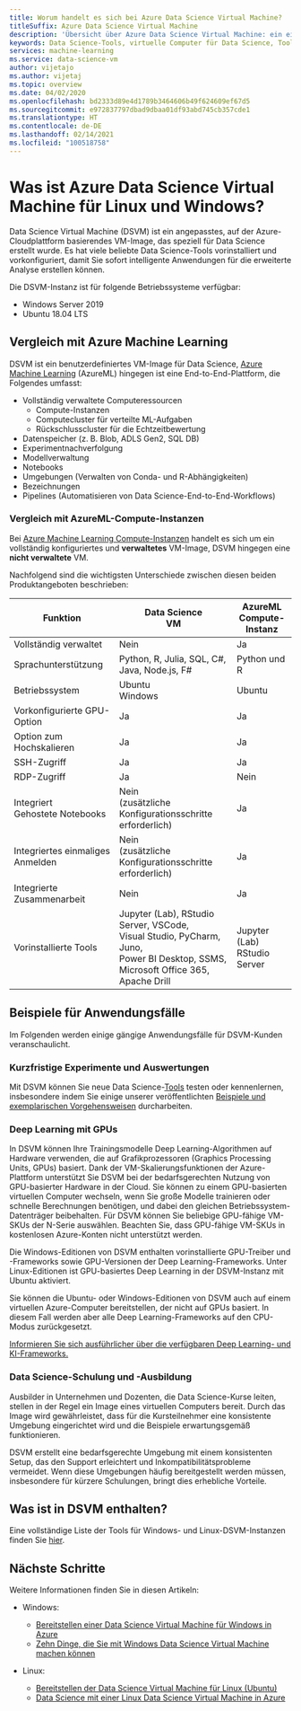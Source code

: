 ```yaml
---
title: Worum handelt es sich bei Azure Data Science Virtual Machine?
titleSuffix: Azure Data Science Virtual Machine
description: 'Übersicht über Azure Data Science Virtual Machine: ein einfach zu verwendender virtueller Computer auf der Azure-Cloudplattform mit vorinstallierten und konfigurierten Tools und Bibliotheken für Data Science-Vorgänge.'
keywords: Data Science-Tools, virtuelle Computer für Data Science, Tools für Data Science, Linux Data Science
services: machine-learning
ms.service: data-science-vm
author: vijetajo
ms.author: vijetaj
ms.topic: overview
ms.date: 04/02/2020
ms.openlocfilehash: bd2333d89e4d1789b3464606b49f624609ef67d5
ms.sourcegitcommit: e972837797dbad9dbaa01df93abd745cb357cde1
ms.translationtype: HT
ms.contentlocale: de-DE
ms.lasthandoff: 02/14/2021
ms.locfileid: "100518758"
---
```

# <a name="what-is-the-azure-data-science-virtual-machine-for-linux-and-windows"></a>Was ist Azure Data Science Virtual Machine für Linux und Windows?

Data Science Virtual Machine (DSVM) ist ein angepasstes, auf der Azure-Cloudplattform basierendes VM-Image, das speziell für Data Science erstellt wurde. Es hat viele beliebte Data Science-Tools vorinstalliert und vorkonfiguriert, damit Sie sofort intelligente Anwendungen für die erweiterte Analyse erstellen können.

Die DSVM-Instanz ist für folgende Betriebssysteme verfügbar:

+ Windows Server 2019
+ Ubuntu 18.04 LTS

## <a name="comparison-with-azure-machine-learning"></a>Vergleich mit Azure Machine Learning

DSVM ist ein benutzerdefiniertes VM-Image für Data Science, [Azure Machine Learning](../overview-what-is-azure-ml.md) (AzureML) hingegen ist eine End-to-End-Plattform, die Folgendes umfasst:

+ Vollständig verwaltete Computeressourcen
  + Compute-Instanzen
  + Computecluster für verteilte ML-Aufgaben
  + Rückschlusscluster für die Echtzeitbewertung
+ Datenspeicher (z. B. Blob, ADLS Gen2, SQL DB)
+ Experimentnachverfolgung
+ Modellverwaltung
+ Notebooks
+ Umgebungen (Verwalten von Conda- und R-Abhängigkeiten)
+ Bezeichnungen
+ Pipelines (Automatisieren von Data Science-End-to-End-Workflows)

### <a name="comparison-with-azureml-compute-instances"></a>Vergleich mit AzureML-Compute-Instanzen

Bei [Azure Machine Learning Compute-Instanzen](../concept-compute-instance.md) handelt es sich um ein vollständig konfiguriertes und __verwaltetes__ VM-Image, DSVM hingegen eine __nicht verwaltete__ VM.

Nachfolgend sind die wichtigsten Unterschiede zwischen diesen beiden Produktangeboten beschrieben:


|Funktion |Data Science<br>VM |AzureML<br>Compute-Instanz  | 
|---------|---------|---------|
| Vollständig verwaltet | Nein        | Ja        |
|Sprachunterstützung     |  Python, R, Julia, SQL, C#,<br> Java, Node.js, F#       | Python und R        |
|Betriebssystem     | Ubuntu<br>Windows         |    Ubuntu     |
|Vorkonfigurierte GPU-Option     |  Ja       |    Ja     |
|Option zum Hochskalieren | Ja | Ja |
|SSH-Zugriff    | Ja        |    Ja     |
|RDP-Zugriff    | Ja        |     Nein    |
|Integriert<br>Gehostete Notebooks     |   Nein<br>(zusätzliche Konfigurationsschritte erforderlich)      |      Ja   |
|Integriertes einmaliges Anmelden     | Nein <br>(zusätzliche Konfigurationsschritte erforderlich)         |    Ja     |
|Integrierte Zusammenarbeit     | Nein         | Ja        |
|Vorinstallierte Tools     |  Jupyter (Lab), RStudio Server, VSCode,<br> Visual Studio, PyCharm, Juno,<br>Power BI Desktop, SSMS, <br>Microsoft Office 365, Apache Drill       |     Jupyter (Lab)<br> RStudio Server   |

## <a name="sample-use-cases"></a>Beispiele für Anwendungsfälle

Im Folgenden werden einige gängige Anwendungsfälle für DSVM-Kunden veranschaulicht.

### <a name="short-term-experimentation-and-evaluation"></a>Kurzfristige Experimente und Auswertungen

Mit DSVM können Sie neue Data Science-[Tools](./tools-included.md) testen oder kennenlernen, insbesondere indem Sie einige unserer veröffentlichten [Beispiele und exemplarischen Vorgehensweisen](./dsvm-samples-and-walkthroughs.md) durcharbeiten.

### <a name="deep-learning-with-gpus"></a>Deep Learning mit GPUs

In DSVM können Ihre Trainingsmodelle Deep Learning-Algorithmen auf Hardware verwenden, die auf Grafikprozessoren (Graphics Processing Units, GPUs) basiert. Dank der VM-Skalierungsfunktionen der Azure-Plattform unterstützt Sie DSVM bei der bedarfsgerechten Nutzung von GPU-basierter Hardware in der Cloud. Sie können zu einem GPU-basierten virtuellen Computer wechseln, wenn Sie große Modelle trainieren oder schnelle Berechnungen benötigen, und dabei den gleichen Betriebssystem-Datenträger beibehalten. Für DSVM können Sie beliebige GPU-fähige VM-SKUs der N-Serie auswählen. Beachten Sie, dass GPU-fähige VM-SKUs in kostenlosen Azure-Konten nicht unterstützt werden.

Die Windows-Editionen von DSVM enthalten vorinstallierte GPU-Treiber und -Frameworks sowie GPU-Versionen der Deep Learning-Frameworks. Unter Linux-Editionen ist GPU-basiertes Deep Learning in der DSVM-Instanz mit Ubuntu aktiviert. 

Sie können die Ubuntu- oder Windows-Editionen von DSVM auch auf einem virtuellen Azure-Computer bereitstellen, der nicht auf GPUs basiert. In diesem Fall werden aber alle Deep Learning-Frameworks auf den CPU-Modus zurückgesetzt.

[Informieren Sie sich ausführlicher über die verfügbaren Deep Learning- und KI-Frameworks.](dsvm-tools-deep-learning-frameworks.md)

### <a name="data-science-training-and-education"></a>Data Science-Schulung und -Ausbildung

Ausbilder in Unternehmen und Dozenten, die Data Science-Kurse leiten, stellen in der Regel ein Image eines virtuellen Computers bereit. Durch das Image wird gewährleistet, dass für die Kursteilnehmer eine konsistente Umgebung eingerichtet wird und die Beispiele erwartungsgemäß funktionieren.

DSVM erstellt eine bedarfsgerechte Umgebung mit einem konsistenten Setup, das den Support erleichtert und Inkompatibilitätsprobleme vermeidet. Wenn diese Umgebungen häufig bereitgestellt werden müssen, insbesondere für kürzere Schulungen, bringt dies erhebliche Vorteile.


## <a name="whats-included-on-the-dsvm"></a>Was ist in DSVM enthalten?

Eine vollständige Liste der Tools für Windows- und Linux-DSVM-Instanzen finden Sie [hier](tools-included.md).

## <a name="next-steps"></a>Nächste Schritte

Weitere Informationen finden Sie in diesen Artikeln:

+ Windows:
  + [Bereitstellen einer Data Science Virtual Machine für Windows in Azure](provision-vm.md)
  + [Zehn Dinge, die Sie mit Windows Data Science Virtual Machine machen können](vm-do-ten-things.md)

+ Linux:
  + [Bereitstellen der Data Science Virtual Machine für Linux (Ubuntu)](dsvm-ubuntu-intro.md)
  + [Data Science mit einer Linux Data Science Virtual Machine in Azure](linux-dsvm-walkthrough.md)
